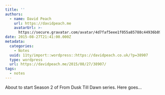 ```yaml
---
title: ''
authors:
  - name: David Peach
    url: https://davidpeach.me
    avatarUrl: >-
      https://secure.gravatar.com/avatar/4d7faf5eee1f055a85788c44936b8995eaab6dfb004e7854ec747ccb272e91ee?s=96&d=mm&r=g
date: 2015-08-27T21:41:00.000Z
metadata:
  categories:
    - Notes
  uuid: 11ty/import::wordpress::https://davidpeach.co.uk/?p=38907
  type: wordpress
  url: https://davidpeach.me/2015/08/27/38907/
tags:
  - notes
---
```

About to start Season 2 of From Dusk Till Dawn series. Here goes…